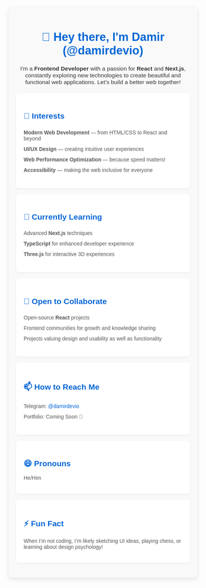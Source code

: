 <div style="font-family: Arial, sans-serif; max-width: 700px; margin: auto; padding: 20px; background-color: #f9f9f9; box-shadow: 0 4px 12px rgba(0, 0, 0, 0.1); border-radius: 8px;">

  <h1 style="font-size: 2.2em; color: #0366d6; text-align: center;">👋 Hey there, I'm Damir (@damirdevio)</h1>
  <p style="font-size: 1.1em; color: #333; text-align: center; margin-bottom: 20px;">
    I'm a <strong>Frontend Developer</strong> with a passion for <strong>React</strong> and <strong>Next.js</strong>, constantly exploring new technologies to create beautiful and functional web applications. Let’s build a better web together!
  </p>

  <section style="background-color: #ffffff; padding: 20px; border-radius: 8px; margin-bottom: 16px; box-shadow: 0 2px 6px rgba(0, 0, 0, 0.05);">
    <h2 style="color: #0366d6;">👀 Interests</h2>
    <ul style="list-style-type: none; padding: 0;">
      <li style="color: #555; padding: 6px 0;"><strong>Modern Web Development</strong> — from HTML/CSS to React and beyond</li>
      <li style="color: #555; padding: 6px 0;"><strong>UI/UX Design</strong> — creating intuitive user experiences</li>
      <li style="color: #555; padding: 6px 0;"><strong>Web Performance Optimization</strong> — because speed matters!</li>
      <li style="color: #555; padding: 6px 0;"><strong>Accessibility</strong> — making the web inclusive for everyone</li>
    </ul>
  </section>

  <section style="background-color: #ffffff; padding: 20px; border-radius: 8px; margin-bottom: 16px; box-shadow: 0 2px 6px rgba(0, 0, 0, 0.05);">
    <h2 style="color: #0366d6;">🌱 Currently Learning</h2>
    <ul style="list-style-type: none; padding: 0;">
      <li style="color: #555; padding: 6px 0;">Advanced <strong>Next.js</strong> techniques</li>
      <li style="color: #555; padding: 6px 0;"><strong>TypeScript</strong> for enhanced developer experience</li>
      <li style="color: #555; padding: 6px 0;"><strong>Three.js</strong> for interactive 3D experiences</li>
    </ul>
  </section>

  <section style="background-color: #ffffff; padding: 20px; border-radius: 8px; margin-bottom: 16px; box-shadow: 0 2px 6px rgba(0, 0, 0, 0.05);">
    <h2 style="color: #0366d6;">💼 Open to Collaborate</h2>
    <ul style="list-style-type: none; padding: 0;">
      <li style="color: #555; padding: 6px 0;">Open-source <strong>React</strong> projects</li>
      <li style="color: #555; padding: 6px 0;">Frontend communities for growth and knowledge sharing</li>
      <li style="color: #555; padding: 6px 0;">Projects valuing design and usability as well as functionality</li>
    </ul>
  </section>

  <section style="background-color: #ffffff; padding: 20px; border-radius: 8px; margin-bottom: 16px; box-shadow: 0 2px 6px rgba(0, 0, 0, 0.05);">
    <h2 style="color: #0366d6;">📫 How to Reach Me</h2>
    <ul style="list-style-type: none; padding: 0;">
      <li style="color: #555; padding: 6px 0;">Telegram: <a href="https://t.me/damirdevio" style="color: #0366d6; text-decoration: none;">@damirdevio</a></li>
      <li style="color: #555; padding: 6px 0;">Portfolio: Coming Soon 🚀</li>
    </ul>
  </section>

  <section style="background-color: #ffffff; padding: 20px; border-radius: 8px; margin-bottom: 16px; box-shadow: 0 2px 6px rgba(0, 0, 0, 0.05);">
    <h2 style="color: #0366d6;">😄 Pronouns</h2>
    <p style="color: #555;">He/Him</p>
  </section>

  <section style="background-color: #ffffff; padding: 20px; border-radius: 8px; margin-bottom: 16px; box-shadow: 0 2px 6px rgba(0, 0, 0, 0.05);">
    <h2 style="color: #0366d6;">⚡ Fun Fact</h2>
    <p style="color: #555;">
      When I’m not coding, I’m likely sketching UI ideas, playing chess, or learning about design psychology!
    </p>
  </section>

  <p style="text-align: center; color: #6a737d; margin-top: 20px;">
    <!-- damirdevio/damirdevio is a ✨ special ✨ repository because its `README.md` (this file) appears on your GitHub profile. Click the Preview link to check it out! -->
  </p>
</div>
